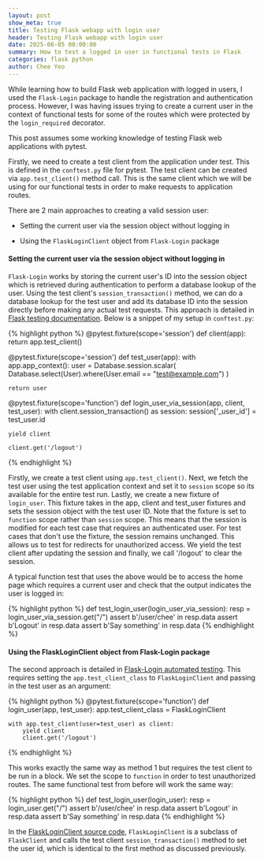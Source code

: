 ```yaml
---
layout: post
show_meta: true
title: Testing Flask webapp with login user
header: Testing Flask webapp with login user
date: 2025-06-05 00:00:00
summary: How to test a logged in user in functional tests in Flask
categories: flask python 
author: Chee Yeo
---
```

[Flask testing documentation]: https://flask.palletsprojects.com/en/stable/testing/
[Flask-Login automated testing]: https://flask-login.readthedocs.io/en/latest/#automated-testing
[FlaskLoginClient source code]: https://github.com/maxcountryman/flask-login/blob/main/src/flask_login/test_client.py


While learning how to build Flask web application with logged in users, I used the `Flask-Login` package to handle the registration and authentication process. However, I was having issues trying to create a current user in the context of functional tests for some of the routes which were protected by the `login_required` decorator.

This post assumes some working knowledge of testing Flask web applications with pytest.

Firstly, we need to create a test client from the application under test. This is defined in the `conftest.py` file for pytest. The test client can be created via `app.test_client()` method call. This is the same client which we will be using for our functional tests in order to make requests to application routes. 

There are 2 main approaches to creating a valid session user:

* Setting the current user via the session object without logging in

* Using the `FlaskLoginClient` object from `Flask-Login` package


#### Setting the current user via the session object without logging in

`Flask-Login` works by storing the current user's ID into the session object which is retrieved during authentication to perform a database lookup of the user. Using the test client's `session_transaction()` method, we can do a database lookup for the test user and add its database ID into the session directly before making any actual test requests. This approach is detailed in [Flask testing documentation]. Below is a snippet of my setup in `conftest.py`:

{% highlight python %}
@pytest.fixture(scope='session')
def client(app):
    return app.test_client()


@pytest.fixture(scope='session')
def test_user(app):
    with app.app_context():
        user =  Database.session.scalar(
            Database.select(User).where(User.email == "test@example.com")
        )

    return user


@pytest.fixture(scope='function')
def login_user_via_session(app, client, test_user):
    with client.session_transaction() as session:
        session['_user_id'] = test_user.id
    
    yield client

    client.get('/logout')
{% endhighlight %}

Firstly, we create a test client using `app.test_client()`. Next, we fetch the test user using the test application context and set it to `session` scope so its available for the entire test run. Lastly, we create a new fixture of `login_user`. This fixture takes in the app, client and test_user fixtures and sets the session object with the test user ID. Note that the fixture is set to `function` scope rather than `session` scope. This means that the session is modified for each test case that requires an authenticated user. For test cases that don't use the fixture, the session remains unchanged. This allows us to test for redirects for unauthorized access. We yield the test client after updating the session and finally, we call '/logout' to clear the session.

A typical function test that uses the above would be to access the home page which requires a current user and check that the output indicates the user is logged in:

{% highlight python %}
def test_login_user(login_user_via_session):
    resp = login_user_via_session.get("/")
    assert b'/user/chee' in resp.data
    assert b'Logout' in resp.data
    assert b'Say something' in resp.data
{% endhighlight %}

#### Using the FlaskLoginClient object from Flask-Login package

The second approach is detailed in [Flask-Login automated testing]. This requires setting the `app.test_client_class` to `FlaskLoginClient` and passing in the test user as an argument:

{% highlight python %}
@pytest.fixture(scope='function')
def login_user(app, test_user):
    app.test_client_class = FlaskLoginClient

    with app.test_client(user=test_user) as client:
        yield client
        client.get('/logout')
{% endhighlight %}

This works exactly the same way as method 1 but requires the test client to be run in a block. We set the scope to `function` in order to test unauthorized routes. The same functional test from before will work the same way:

{% highlight python %}
def test_login_user(login_user):
    resp = login_user.get("/")
    assert b'/user/chee' in resp.data
    assert b'Logout' in resp.data
    assert b'Say something' in resp.data
{% endhighlight %}

In the [FlaskLoginClient source code], `FlaskLoginClient` is a subclass of `FlaskClient` and calls the test client `session_transaction()` method to set the user id, which is identical to the first method as discussed previously.